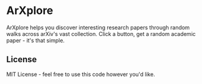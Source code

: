 # ArXplore

ArXplore helps you discover interesting research papers through random walks across arXiv's vast collection. Click a button, get a random academic paper - it's that simple.

## License

MIT License - feel free to use this code however you'd like.

